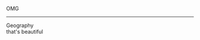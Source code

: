 OMG
<!-- .element: class="r-fit-text" -->
 
---

Geography  
that's beautiful
<!-- .element: class="r-fit-text" -->
 